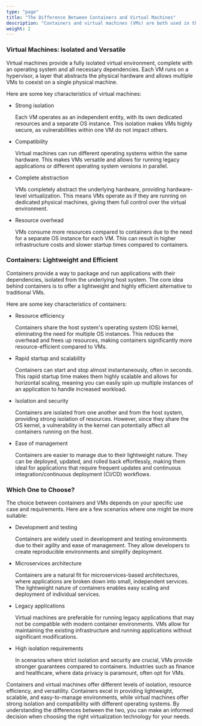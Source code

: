 ```yaml
---
type: "page"
title: "The Difference Between Containers and Virtual Machines"
description: "Containers and virtual machines (VMs) are both used in the world of virtualization, but they serve different purposes and offer distinct advantages."
weight: 2
---
```


### Virtual Machines: Isolated and Versatile
Virtual machines provide a fully isolated virtual environment, complete with an operating system and all necessary dependencies. Each VM runs on a hypervisor, a layer that abstracts the physical hardware and allows multiple VMs to coexist on a single physical machine.

Here are some key characteristics of virtual machines:

- Strong isolation
     
    Each VM operates as an independent entity, with its own dedicated resources and a separate OS instance. This isolation makes VMs highly secure, as vulnerabilities within one VM do not impact others.

- Compatibility
    
    Virtual machines can run different operating systems within the same hardware. This makes VMs versatile and allows for running legacy applications or different operating system versions in parallel.

- Complete abstraction
    
    VMs completely abstract the underlying hardware, providing hardware-level virtualization. This means VMs operate as if they are running on dedicated physical machines, giving them full control over the virtual environment.

- Resource overhead
    
    VMs consume more resources compared to containers due to the need for a separate OS instance for each VM. This can result in higher infrastructure costs and slower startup times compared to containers.

### Containers: Lightweight and Efficient
Containers provide a way to package and run applications with their dependencies, isolated from the underlying host system. The core idea behind containers is to offer a lightweight and highly efficient alternative to traditional VMs.

Here are some key characteristics of containers:

- Resource efficiency
    
    Containers share the host system's operating system (OS) kernel, eliminating the need for multiple OS instances. This reduces the overhead and frees up resources, making containers significantly more resource-efficient compared to VMs.

- Rapid startup and scalability
    
    Containers can start and stop almost instantaneously, often in seconds. This rapid startup time makes them highly scalable and allows for horizontal scaling, meaning you can easily spin up multiple instances of an application to handle increased workload.

- Isolation and security
    
    Containers are isolated from one another and from the host system, providing strong isolation of resources. However, since they share the OS kernel, a vulnerability in the kernel can potentially affect all containers running on the host.

- Ease of management
    
    Containers are easier to manage due to their lightweight nature. They can be deployed, updated, and rolled back effortlessly, making them ideal for applications that require frequent updates and continuous integration/continuous deployment (CI/CD) workflows.

### Which One to Choose?
The choice between containers and VMs depends on your specific use case and requirements. Here are a few scenarios where one might be more suitable:

- Development and testing

    Containers are widely used in development and testing environments due to their agility and ease of management. They allow developers to create reproducible environments and simplify deployment.

- Microservices architecture
     
     Containers are a natural fit for microservices-based architectures, where applications are broken down into small, independent services. The lightweight nature of containers enables easy scaling and deployment of individual services.

- Legacy applications
    
    Virtual machines are preferable for running legacy applications that may not be compatible with modern container environments. VMs allow for maintaining the existing infrastructure and running applications without significant modifications.

- High isolation requirements
    
    In scenarios where strict isolation and security are crucial, VMs provide stronger guarantees compared to containers. Industries such as finance and healthcare, where data privacy is paramount, often opt for VMs.


Containers and virtual machines offer different levels of isolation, resource efficiency, and versatility. Containers excel in providing lightweight, scalable, and easy-to-manage environments, while virtual machines offer strong isolation and compatibility with different operating systems. By understanding the differences between the two, you can make an informed decision when choosing the right virtualization technology for your needs.